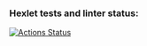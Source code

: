 ### Hexlet tests and linter status:
[![Actions Status](https://github.com/thealeksander/frontend-project-11/workflows/hexlet-check/badge.svg)](https://github.com/thealeksander/frontend-project-11/actions)